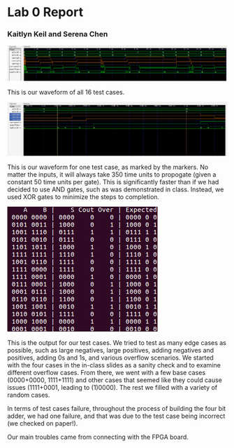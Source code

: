 # Lab 0 Report

### Kaitlyn Keil and Serena Chen

![](waveform.png)

This is our waveform of all 16 test cases.

![](waveform_1change.png)

This is our waveform for one test case, as marked by the markers. No matter the inputs, it will always take 
350 time units to propogate (given a constant 50 time units per gate). This is significantly faster than if we had decided to use AND gates, such as was demonstrated in class. Instead, we used XOR gates to minimize the steps to completion.

![](truth_table_l1.png)

This is the output for our test cases. We tried to test as many edge cases as possible, such as large negatives, large positives, adding negatives and positives, adding 0s and 1s, and various overflow scenarios. We started with the four cases in the in-class slides as a sanity check and to examine different overflow cases. From there, we went with a few base cases (0000+0000, 1111+1111) and other cases that seemed like they could cause issues (1111+0001, leading to (1)0000). The rest we filled with a variety of random cases.

In terms of test cases failure, throughout the process of building the four bit adder, we had one failure, and that was due to the test case being incorrect (we checked on paper!).

Our main troubles came from connecting with the FPGA board.
